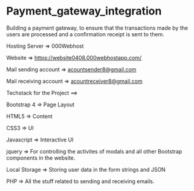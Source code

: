 # Payment_gateway_integration
Building a payment gateway, to ensure that the transactions made by the users are processed and a confirmation receipt is sent to them.

Hosting Server => 000Webhost


Website => https://website0408.000webhostapp.com/


Mail sending account => acountsender8@gmail.com


Mail receiving account => acountreceiver8@gmail.com


Techstack for the Project ==> 


Bootstrap 4 => Page Layout


HTML5 => Content


CSS3 => UI


Javascript => Interactive UI


jquery => For controlling the activites of modals and all other Bootstrap components in the website.


Local Storage => Storing user data in the form strings and JSON


PHP => All the stuff related to sending and receiving emails.
